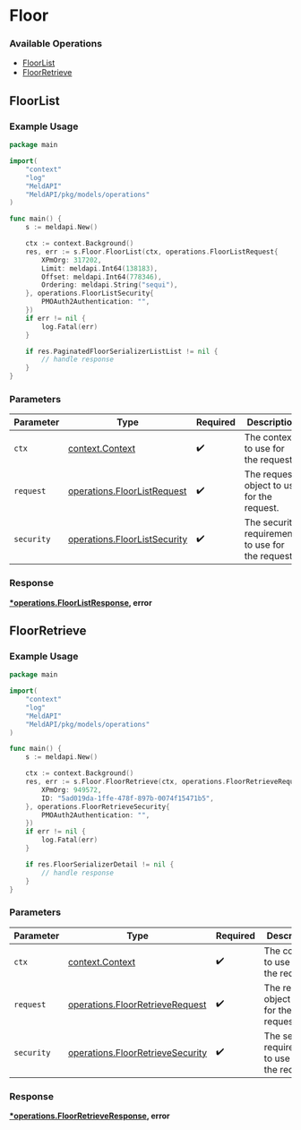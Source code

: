 # Floor

### Available Operations

* [FloorList](#floorlist)
* [FloorRetrieve](#floorretrieve)

## FloorList

### Example Usage

```go
package main

import(
	"context"
	"log"
	"MeldAPI"
	"MeldAPI/pkg/models/operations"
)

func main() {
    s := meldapi.New()

    ctx := context.Background()
    res, err := s.Floor.FloorList(ctx, operations.FloorListRequest{
        XPmOrg: 317202,
        Limit: meldapi.Int64(138183),
        Offset: meldapi.Int64(778346),
        Ordering: meldapi.String("sequi"),
    }, operations.FloorListSecurity{
        PMOAuth2Authentication: "",
    })
    if err != nil {
        log.Fatal(err)
    }

    if res.PaginatedFloorSerializerListList != nil {
        // handle response
    }
}
```

### Parameters

| Parameter                                                                    | Type                                                                         | Required                                                                     | Description                                                                  |
| ---------------------------------------------------------------------------- | ---------------------------------------------------------------------------- | ---------------------------------------------------------------------------- | ---------------------------------------------------------------------------- |
| `ctx`                                                                        | [context.Context](https://pkg.go.dev/context#Context)                        | :heavy_check_mark:                                                           | The context to use for the request.                                          |
| `request`                                                                    | [operations.FloorListRequest](../../models/operations/floorlistrequest.md)   | :heavy_check_mark:                                                           | The request object to use for the request.                                   |
| `security`                                                                   | [operations.FloorListSecurity](../../models/operations/floorlistsecurity.md) | :heavy_check_mark:                                                           | The security requirements to use for the request.                            |


### Response

**[*operations.FloorListResponse](../../models/operations/floorlistresponse.md), error**


## FloorRetrieve

### Example Usage

```go
package main

import(
	"context"
	"log"
	"MeldAPI"
	"MeldAPI/pkg/models/operations"
)

func main() {
    s := meldapi.New()

    ctx := context.Background()
    res, err := s.Floor.FloorRetrieve(ctx, operations.FloorRetrieveRequest{
        XPmOrg: 949572,
        ID: "5ad019da-1ffe-478f-897b-0074f15471b5",
    }, operations.FloorRetrieveSecurity{
        PMOAuth2Authentication: "",
    })
    if err != nil {
        log.Fatal(err)
    }

    if res.FloorSerializerDetail != nil {
        // handle response
    }
}
```

### Parameters

| Parameter                                                                            | Type                                                                                 | Required                                                                             | Description                                                                          |
| ------------------------------------------------------------------------------------ | ------------------------------------------------------------------------------------ | ------------------------------------------------------------------------------------ | ------------------------------------------------------------------------------------ |
| `ctx`                                                                                | [context.Context](https://pkg.go.dev/context#Context)                                | :heavy_check_mark:                                                                   | The context to use for the request.                                                  |
| `request`                                                                            | [operations.FloorRetrieveRequest](../../models/operations/floorretrieverequest.md)   | :heavy_check_mark:                                                                   | The request object to use for the request.                                           |
| `security`                                                                           | [operations.FloorRetrieveSecurity](../../models/operations/floorretrievesecurity.md) | :heavy_check_mark:                                                                   | The security requirements to use for the request.                                    |


### Response

**[*operations.FloorRetrieveResponse](../../models/operations/floorretrieveresponse.md), error**

